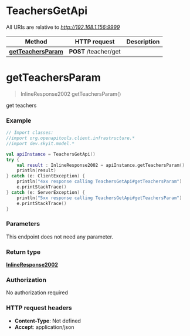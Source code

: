 # TeachersGetApi

All URIs are relative to *http://192.168.1.156:9999*

Method | HTTP request | Description
------------- | ------------- | -------------
[**getTeachersParam**](TeachersGetApi.md#getTeachersParam) | **POST** /teacher/get | 


<a name="getTeachersParam"></a>
# **getTeachersParam**
> InlineResponse2002 getTeachersParam()



get teachers

### Example
```kotlin
// Import classes:
//import org.openapitools.client.infrastructure.*
//import dev.skyit.model.*

val apiInstance = TeachersGetApi()
try {
    val result : InlineResponse2002 = apiInstance.getTeachersParam()
    println(result)
} catch (e: ClientException) {
    println("4xx response calling TeachersGetApi#getTeachersParam")
    e.printStackTrace()
} catch (e: ServerException) {
    println("5xx response calling TeachersGetApi#getTeachersParam")
    e.printStackTrace()
}
```

### Parameters
This endpoint does not need any parameter.

### Return type

[**InlineResponse2002**](InlineResponse2002.md)

### Authorization

No authorization required

### HTTP request headers

 - **Content-Type**: Not defined
 - **Accept**: application/json

